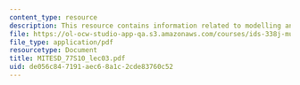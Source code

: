 ```yaml
---
content_type: resource
description: This resource contains information related to modelling and simulation.
file: https://ol-ocw-studio-app-qa.s3.amazonaws.com/courses/ids-338j-multidisciplinary-system-design-optimization-spring-2010/de056c847191aec68a1c2cde83760c52_MITESD_77S10_lec03.pdf
file_type: application/pdf
resourcetype: Document
title: MITESD_77S10_lec03.pdf
uid: de056c84-7191-aec6-8a1c-2cde83760c52
---
```

